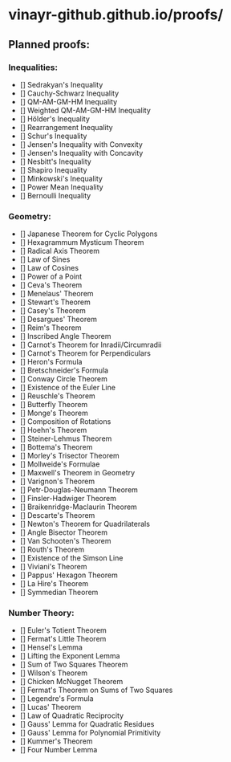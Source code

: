 # vinayr-github.github.io/proofs/
## Planned proofs:

### Inequalities:
- [] Sedrakyan's Inequality
- [] Cauchy-Schwarz Inequality
- [] QM-AM-GM-HM Inequality
- [] Weighted QM-AM-GM-HM Inequality
- [] Hölder's Inequality
- [] Rearrangement Inequality
- [] Schur's Inequality
- [] Jensen's Inequality with Convexity
- [] Jensen's Inequality with Concavity
- [] Nesbitt's Inequality
- [] Shapiro Inequality
- [] Minkowski's Inequality
- [] Power Mean Inequality
- [] Bernoulli Inequality

### Geometry:
- [] Japanese Theorem for Cyclic Polygons
- [] Hexagrammum Mysticum Theorem
- [] Radical Axis Theorem
- [] Law of Sines
- [] Law of Cosines
- [] Power of a Point
- [] Ceva's Theorem
- [] Menelaus' Theorem
- [] Stewart's Theorem
- [] Casey's Theorem
- [] Desargues' Theorem
- [] Reim's Theorem
- [] Inscribed Angle Theorem
- [] Carnot's Theorem for Inradii/Circumradii
- [] Carnot's Theorem for Perpendiculars
- [] Heron's Formula
- [] Bretschneider's Formula
- [] Conway Circle Theorem
- [] Existence of the Euler Line
- [] Reuschle's Theorem
- [] Butterfly Theorem
- [] Monge's Theorem
- [] Composition of Rotations
- [] Hoehn's Theorem
- [] Steiner-Lehmus Theorem
- [] Bottema's Theorem
- [] Morley's Trisector Theorem
- [] Mollweide's Formulae
- [] Maxwell's Theorem in Geometry
- [] Varignon's Theorem
- [] Petr-Douglas-Neumann Theorem
- [] Finsler-Hadwiger Theorem
- [] Braikenridge-Maclaurin Theorem
- [] Descarte's Theorem
- [] Newton's Theorem for Quadrilaterals
- [] Angle Bisector Theorem
- [] Van Schooten's Theorem
- [] Routh's Theorem
- [] Existence of the Simson Line
- [] Viviani's Theorem
- [] Pappus' Hexagon Theorem
- [] La Hire's Theorem
- [] Symmedian Theorem

### Number Theory:
- [] Euler's Totient Theorem
- [] Fermat's Little Theorem
- [] Hensel's Lemma
- [] Lifting the Exponent Lemma
- [] Sum of Two Squares Theorem
- [] Wilson's Theorem
- [] Chicken McNugget Theorem
- [] Fermat's Theorem on Sums of Two Squares
- [] Legendre's Formula
- [] Lucas' Theorem
- [] Law of Quadratic Reciprocity
- [] Gauss' Lemma for Quadratic Residues
- [] Gauss' Lemma for Polynomial Primitivity
- [] Kummer's Theorem
- [] Four Number Lemma